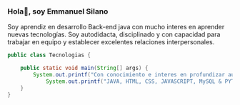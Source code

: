 ### Hola👋, soy Emmanuel Silano

<!--
**ElecthroxCode/ElecthroxCode** is a ✨ _special_ ✨ repository because its `README.md` (this file) appears on your GitHub profile.

Here are some ideas to get you started:

- 🔭 I’m currently working on ...
- 🌱 I’m currently learning ...
- 👯 I’m looking to collaborate on ...
- 🤔 I’m looking for help with ...
- 💬 Ask me about ...
- 📫 How to reach me: ...
- 😄 Pronouns: ...
- ⚡ Fun fact: ...
-->
Soy aprendiz en desarrollo Back-end java con mucho interes en aprender nuevas tecnologías. Soy autodidacta, disciplinado y con capacidad para trabajar en equipo y establecer excelentes relaciones interpersonales.

```java
public class Tecnologias {

    public static void main(String[] args) {
        System.out.printf("Con conocimiento e interes en profundizar aun mas en:");
		    System.out.printf("JAVA, HTML, CSS, JAVASCRIPT, MySQL & PYTHON");
    }
}

```
